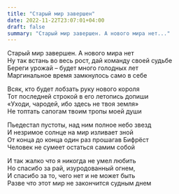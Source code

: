 ```yaml
---
title: "Старый мир завершен"
date: 2022-11-22T23:07:01+04:00
draft: false
summary: "Старый мир завершен. А нового мира нет..."
---
```


Старый мир завершен. А нового мира нет  
Ну так встань во весь рост, дай команду своей судьбе  
Береги урожай – будет много голодных лет  
Маргинальное время замкнулось само в себе  
  
Всяк, кто будет лобзать руку нового короля  
Тот последней строкой в его летопись допиши  
«Уходи, чародей, ибо здесь не твоя земля»  
Не топтать сапогам твоим тропы моей души  
   
Пьедестал пустоты, над ним полное небо звезд  
И незримое солнце на мир изливает зной  
От конца до конца один раз прошагав Бифрёст  
Человек не сумеет остаться самим собой  
  
И так жалко что я никогда не умел любить  
Но спасибо за рай, изуродованный огнем,  
И спасибо за то, чего нет и не может быть  
Разве что этот мир не закончится судным днем